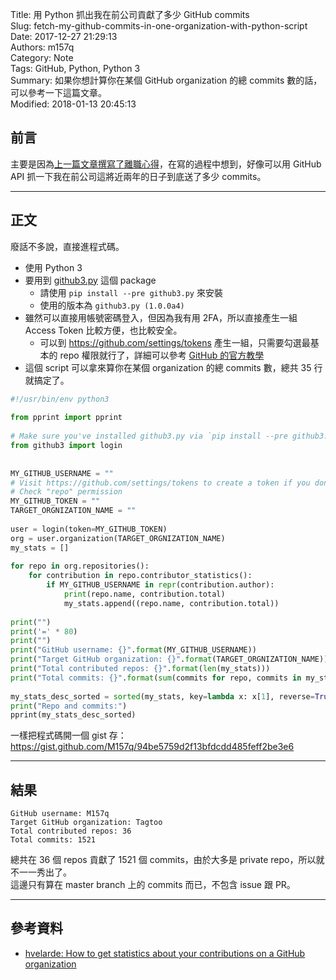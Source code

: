 Title: 用 Python 抓出我在前公司貢獻了多少 GitHub commits  
Slug: fetch-my-github-commits-in-one-organization-with-python-script  
Date: 2017-12-27 21:29:13  
Authors: m157q  
Category: Note  
Tags: GitHub, Python, Python 3  
Summary: 如果你想計算你在某個 GitHub organization 的總 commits 數的話，可以參考一下這篇文章。  
Modified: 2018-01-13 20:45:13  
  
  
## 前言  
  
主要是因為[上一篇文章撰寫了離職心得](/posts/2017/12/26/i-left-my-first-full-time-job/)，在寫的過程中想到，好像可以用 GitHub API 抓一下我在前公司這將近兩年的日子到底送了多少 commits。  
  
---  
  
## 正文  
  
廢話不多說，直接進程式碼。  
  
+ 使用 Python 3  
+ 要用到 [github3.py](https://github.com/sigmavirus24/github3.py) 這個 package  
    + 請使用 `pip install --pre github3.py` 來安裝  
    + 使用的版本為 `github3.py (1.0.0a4)`  
+ 雖然可以直接用帳號密碼登入，但因為我有用 2FA，所以直接產生一組 Access Token 比較方便，也比較安全。  
    + 可以到 <https://github.com/settings/tokens> 產生一組，只需要勾選最基本的 repo 權限就行了，詳細可以參考 [GitHub 的官方教學](https://help.github.com/articles/creating-a-personal-access-token-for-the-command-line/)  
+ 這個 script 可以拿來算你在某個 organization 的總 commits 數，總共 35 行就搞定了。  
  
```python  
#!/usr/bin/env python3  
  
from pprint import pprint  
  
# Make sure you've installed github3.py via `pip install --pre github3.py`  
from github3 import login  
  
  
MY_GITHUB_USERNAME = ""  
# Visit https://github.com/settings/tokens to create a token if you don't have.  
# Check "repo" permission  
MY_GITHUB_TOKEN = ""  
TARGET_ORGNIZATION_NAME = ""  
  
user = login(token=MY_GITHUB_TOKEN)  
org = user.organization(TARGET_ORGNIZATION_NAME)  
my_stats = []  
  
for repo in org.repositories():  
    for contribution in repo.contributor_statistics():  
        if MY_GITHUB_USERNAME in repr(contribution.author):  
            print(repo.name, contribution.total)  
            my_stats.append((repo.name, contribution.total))  
  
print("")  
print('=' * 80)  
print("")  
print("GitHub username: {}".format(MY_GITHUB_USERNAME))  
print("Target GitHub organization: {}".format(TARGET_ORGNIZATION_NAME))  
print("Total contributed repos: {}".format(len(my_stats)))  
print("Total commits: {}".format(sum(commits for repo, commits in my_stats)))  
  
my_stats_desc_sorted = sorted(my_stats, key=lambda x: x[1], reverse=True)  
print("Repo and commits:")  
pprint(my_stats_desc_sorted)  
```  
  
一樣把程式碼開一個 gist 存：<https://gist.github.com/M157q/94be5759d2f13bfdcdd485feff2be3e6>  
  
---  
  
## 結果  
  
```  
GitHub username: M157q  
Target GitHub organization: Tagtoo  
Total contributed repos: 36  
Total commits: 1521  
```  
  
總共在 36 個 repos 貢獻了 1521 個 commits，由於大多是 private repo，所以就不一一秀出了。  
這邊只有算在 master branch 上的 commits 而已，不包含 issue 跟 PR。  
  
---  
  
## 參考資料  
  
+ [hvelarde: How to get statistics about your contributions on a GitHub organization](http://hvelarde.blogspot.tw/2014/01/how-to-get-statistics-about-your.html)  
